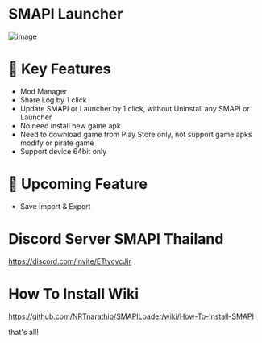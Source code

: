 # SMAPI Launcher

![image](https://github.com/user-attachments/assets/09a5f3fa-0b99-4aae-8f47-2de9009d5209)


# 🌟 Key Features
- Mod Manager
- Share Log by 1 click
- Update SMAPI or Launcher by 1 click, without Uninstall any SMAPI or Launcher
- No need install new game apk
- Need to download game from Play Store only, not support game apks modify or pirate game
- Support device 64bit only

# 🍕 Upcoming Feature
- Save Import & Export

# Discord Server SMAPI Thailand
https://discord.com/invite/ETtycvcJjr

# How To Install Wiki
https://github.com/NRTnarathip/SMAPILoader/wiki/How-To-Install-SMAPI

that's all!


